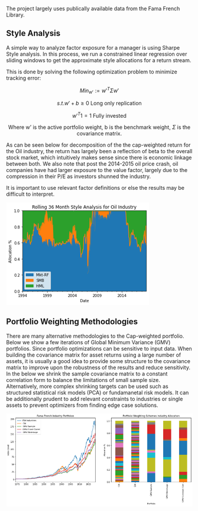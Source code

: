 The project largely uses publically available data from the Fama French Library.

## Style Analysis

A simple way to analyze factor exposure for a manager is using Sharpe Style analysis. In this process, we run a constrained linear regression over sliding windows to get the approximate style allocations for a return stream. 

This is done by solving the following optimization problem to minimize tracking error:

$$Min_{w'}  := {w'}^T\Sigma w'$$

$$s.t. w' + b \geq 0  \text{    Long only replication}$$

$${w'}^T1 = 1  \text{    Fully invested}$$

$$\text{Where w' is the active portfolio weight, b is the benchmark weight, } \Sigma \text{ is the covariance matrix.}$$

As can be seen below for decomposition of the the cap-weighted return for the Oil industry, the return has largely been a reflection of beta to the overall stock market, which intuitively makes sense since there is economic linkage between both. We also note that post the 2014-2015 oil price crash, oil companies have had larger exposure to the value factor, largely due to the compression in their P/E as investors shunned the industry.

It is important to use relevant factor definitions or else the results may be difficult to interpret.

![plot](https://github.com/kholmes42/Finance/blob/main/imgs/styleoil.png)


## Portfolio Weighting Methodologies

There are many alternative methodologies to the Cap-weighted portfolio. Below we show a few iterations of Global Minimum Variance (GMV) portfolios. Since portfolio optimizations can be sensitive to input data. When building the covariance matrix for asset returns using a large number of assets, it is usually a good idea to provide some structure to the covariance matrix to improve upon the robustness of the results and reduce sensitivity. In the below we shrink the sample covariance matrix to a constant correlation form to balance the limitations of small sample size. Alternatively, more complex shrinking targets can be used such as structured statistical risk models (PCA) or fundamanetal risk models. It can be additionally prudent to add relevant constraints to industries or single assets to prevent optimizers from finding edge case solutions.

![plot](https://github.com/kholmes42/Finance/blob/main/imgs/ports.png)
